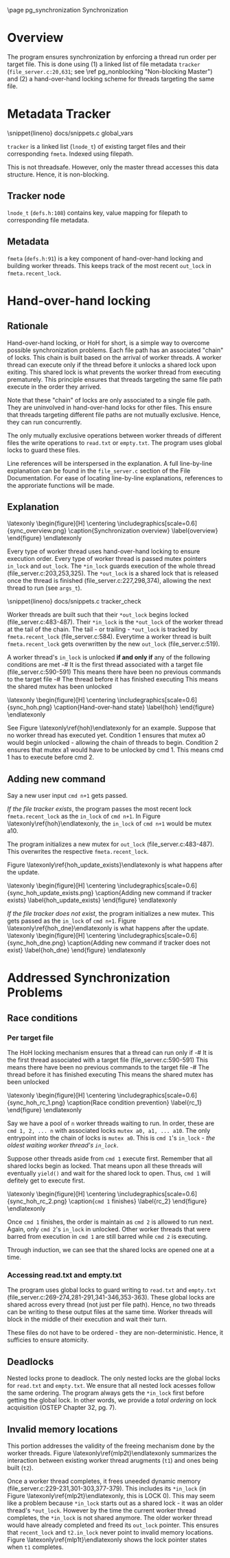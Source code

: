 \page pg_synchronization Synchronization

# Overview
The program ensures synchronization by enforcing a thread run order per target file. This is done using (1) a linked list of file metadata `tracker` (`file_server.c:20,631`; see \ref pg_nonblocking "Non-blocking Master") and (2) a hand-over-hand locking scheme for threads targeting the same file.

# Metadata Tracker
\snippet{lineno} docs/snippets.c global_vars

`tracker` is a linked list (`lnode_t`) of existing target files and their corresponding `fmeta`. Indexed using filepath.

This is not threadsafe. However, only the master thread accesses this data structure. Hence, it is non-blocking.

## Tracker node
`lnode_t` (`defs.h:108`) contains key, value mapping for filepath to corresponding file metadata.
 
## Metadata
`fmeta` (`defs.h:91`) is a key component of hand-over-hand locking and building worker threads. This keeps track of the most recent `out_lock` in `fmeta.recent_lock`.

# Hand-over-hand locking
## Rationale
Hand-over-hand locking, or HoH for short, is a simple way to overcome possible synchronization problems. Each file path has an associated "chain" of locks. This chain is built based on the arrival of worker threads. A worker thread can execute only if the thread before it unlocks a shared lock upon exiting. This shared lock is what prevents the worker thread from executing prematurely. This principle ensures that threads targeting the same file path execute in the order they arrived.

Note that these "chain" of locks are only associated to a single file path. They are uninvolved in hand-over-hand locks for other files. This ensure that threads targeting different file paths are not mutually exclusive. Hence, they can run concurrently.

The only mutually exclusive operations between worker threads of different files the write operations to `read.txt` or `empty.txt`. The program uses global locks to guard these files.

Line references will be interspersed in the explanation. A full line-by-line explanation can be found in the `file_server.c` section of the File Documentation. For ease of locating line-by-line explanations, references to the approriate functions will be made.

## Explanation

\latexonly
\begin{figure}[H]
    \centering
	\includegraphics[scale=0.6]{sync_overview.png}
	\caption{Synchronization overview}
	\label{overview}
\end{figure}
\endlatexonly

Every type of worker thread uses hand-over-hand locking to ensure execution order. Every type of worker thread is passed mutex pointers `in_lock` and `out_lock`. The `*in_lock` guards execution of the whole thread (file_server.c:203,253,325). The `*out_lock` is a shared lock that is released once the thread is finished (file_server.c:227,298,374), allowing the next thread to run (see `args_t`).

\snippet{lineno} docs/snippets.c tracker_check

Worker threads are built such that their `*out_lock` begins locked (file_server.c:483-487). Their `*in_lock` is the `*out_lock` of the worker thread at the tail of the chain. The tail - or trailing - `*out_lock` is tracked by `fmeta.recent_lock` (file_server.c:584). Everytime a worker thread is built `fmeta.recent_lock` gets overwritten by the new `out_lock` (file_server.c:519).

A worker thread's `in_lock` is unlocked **if and only if** any of the following conditions are met
 -# It is the first thread associated with a target file (file_server.c:590-591)
 	This means there have been no previous commands to the target file
 -# The thread before it has finished executing
	This means the shared mutex has been unlocked

\latexonly
\begin{figure}[H]
    \centering
	\includegraphics[scale=0.6]{sync_hoh.png}
	\caption{Hand-over-hand state}
	\label{hoh}
\end{figure}
\endlatexonly

See Figure \latexonly\ref{hoh}\endlatexonly for an example. Suppose that no worker thread has executed yet. Condition 1 ensures that mutex a0 would begin unlocked - allowing the chain of threads to begin. Condition 2 ensures that mutex a1 would have to be unlocked by cmd 1. This means cmd 1 has to execute before cmd 2.

## Adding new command
Say a new user input `cmd n+1` gets passed. 

*If the file tracker exists*, the program passes the most recent lock `fmeta.recent_lock` as the `in_lock` of `cmd n+1`. In Figure \latexonly\ref{hoh}\endlatexonly, the `in_lock` of `cmd n+1` would be mutex a10.

The program initializes a new mutex for `out_lock` (file_server.c:483-487). This overwrites the respective `fmeta.recent_lock`.

Figure \latexonly\ref{hoh_update_exists}\endlatexonly is what happens after the update.

\latexonly
\begin{figure}[H]
    \centering
	\includegraphics[scale=0.6]{sync_hoh_update_exists.png}
	\caption{Adding new command if tracker exists}
	\label{hoh_update_exists}
\end{figure}
\endlatexonly

*If the file tracker does not exist*, the program initializes a new mutex. This gets passed as the `in_lock` of `cmd n+1`. Figure \latexonly\ref{hoh_dne}\endlatexonly is what happens after the update.
\latexonly
\begin{figure}[H]
    \centering
	\includegraphics[scale=0.6]{sync_hoh_dne.png}
	\caption{Adding new command if tracker does not exist}
	\label{hoh_dne}
\end{figure}
\endlatexonly


# Addressed Synchronization Problems

## Race conditions
### Per target file
The HoH locking mechanism ensures that a thread can run only if
 -# It is the first thread associated with a target file (file_server.c:590-591)
 	This means there have been no previous commands to the target file
 -# The thread before it has finished executing
	This means the shared mutex has been unlocked


\latexonly
\begin{figure}[H]
    \centering
	\includegraphics[scale=0.6]{sync_hoh_rc_1.png}
	\caption{Race condition prevention}
	\label{rc_1}
\end{figure}
\endlatexonly


Say we have a pool of `n` worker threads waiting to run. In order, these are `cmd 1, 2, ... n` with associated locks `mutex a0, a1, ... a10`. The only entrypoint into the chain of locks is `mutex a0`. This is `cmd 1`'s `in_lock` - *the oldest waiting worker thread's `in_lock`*.

Suppose other threads aside from `cmd 1` execute first. Remember that all shared locks begin as locked. That means upon all these threads will eventually `yield()` and wait for the shared lock to open. Thus, `cmd 1` will defitely get to execute first.

\latexonly
\begin{figure}[H]
    \centering
	\includegraphics[scale=0.6]{sync_hoh_rc_2.png}
	\caption{`cmd 1` finishes}
	\label{rc_2}
\end{figure}
\endlatexonly


Once `cmd 1` finishes, the order is maintain as `cmd 2` is allowed to run next. Again, only `cmd 2`'s `in_lock` in unlocked. Other worker threads that were barred from execution in `cmd 1` are still barred while `cmd 2` is executing.

Through induction, we can see that the shared locks are opened one at a time.

### Accessing read.txt and empty.txt
The program uses global locks to guard writing to `read.txt` and `empty.txt` (file_server.c:269-274,281-291,341-346,353-363). These global locks are shared across every thread (not just per file path). Hence, no two threads can be writing to these output files at the same time. Worker threads will block in the middle of their execution and wait their turn.

These files do not have to be ordered - they are non-deterministic. Hence, it sufficies to ensure atomicity.

## Deadlocks
Nested locks prone to deadlock. The only nested locks are the global locks for `read.txt` and `empty.txt`. We ensure that all nested lock acesses follow the same ordering. The program always gets the `*in_lock` first before getting the global lock. In other words, we provide a *total ordering* on lock acquisition (OSTEP Chapter 32, pg. 7).

## Invalid memory locations
This portion addresses the validity of the freeing mechanism done by the worker threads. Figure \latexonly\ref{mlp2t}\endlatexonly summarizes the interaction between existing worker thread arugments (`t1`) and ones being built (`t2`).

Once a worker thread completes, it frees uneeded dynamic memory (file_server.c:229-231,301-303,377-379). This includes its `*in_lock` (in Figure \latexonly\ref{mlp2t}\endlatexonly, this is LOCK 0). This may seem like a problem because `*in_lock` starts out as a shared lock - it was an older thread's `*out_lock`. However by the time the current worker thread completes, the `*in_lock` is not shared anymore. The older worker thread would have already completed and freed its `out_lock` pointer. This ensures that `recent_lock` and `t2.in_lock` never point to invalid memory locations. Figure \latexonly\ref{mlp1t}\endlatexonly shows the lock pointer states when `t1` completes.
